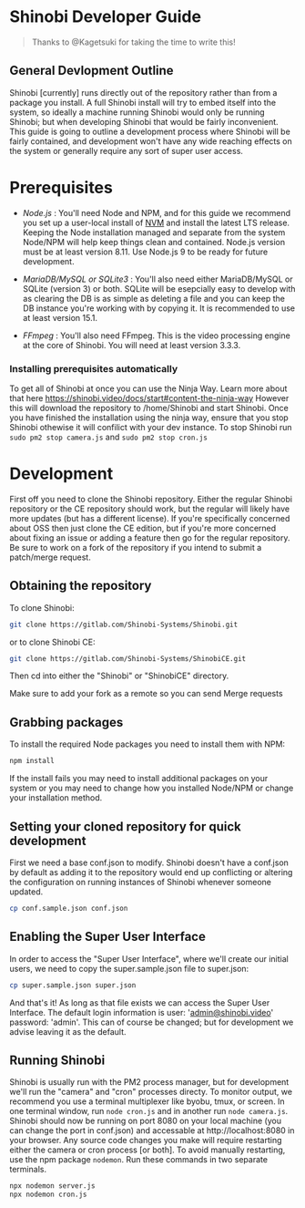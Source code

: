 Shinobi Developer Guide
=======================

>Thanks to @Kagetsuki for taking the time to write this!

General Devlopment Outline
--------------------------
Shinobi [currently] runs directly out of the repository rather than from a package you install.
A full Shinobi install will try to embed itself into the system, so ideally a machine running
Shinobi would only be running Shinobi; but when developing Shinobi that would be fairly
inconvenient. This guide is going to outline a development process where Shinobi will be fairly
contained, and development won't have any wide reaching effects on the system or generally require
any sort of super user access.  

Prerequisites
=============


- *Node.js* :
You'll need Node and NPM, and for this guide we recommend you set up a user-local install of
[NVM](https://github.com/creationix/nvm) and install the latest LTS release. Keeping the Node
installation managed and separate from the system Node/NPM will help keep things clean and
contained. Node.js version must be at least version 8.11. Use Node.js 9 to be ready for
future development.

- *MariaDB/MySQL or SQLite3* :
You'll also need either MariaDB/MySQL or SQLite (version 3) or both. SQLite will be esepcially
easy to develop with as clearing the DB is as simple as deleting a file and you can keep the DB
instance you're working with by copying it. It is recommended to use at least version 15.1.

- *FFmpeg* :
You'll also need FFmpeg. This is the video processing engine at the core of Shinobi. You will
need at least version 3.3.3.

### Installing prerequisites automatically
To get all of Shinobi at once you can use the Ninja Way. Learn more about that here
https://shinobi.video/docs/start#content-the-ninja-way
However this will download the repository to /home/Shinobi and start Shinobi. Once you have finished the installation using the ninja way, ensure that you stop Shinobi othewise it will confilict with your dev instance. To stop Shinobi run `sudo pm2 stop camera.js` and `sudo pm2 stop cron.js`

Development
===========
First off you need to clone the Shinobi repository. Either the regular Shinobi repository or the
CE repository should work, but the regular will likely have more updates (but has a different
license). If you're specifically concerned about OSS then just clone the CE edition, but if
you're more concerned about fixing an issue or adding a feature then go for the regular
repository. Be sure to work on a fork of the repository if you intend to submit a patch/merge
request.

Obtaining the repository
------------------------
To clone Shinobi:
```sh
git clone https://gitlab.com/Shinobi-Systems/Shinobi.git
```

or to clone Shinobi CE:
```sh
git clone https://gitlab.com/Shinobi-Systems/ShinobiCE.git
```
Then cd into either the "Shinobi" or "ShinobiCE" directory.

Make sure to add your fork as a remote so you can send Merge requests

Grabbing packages
-----------------
To install the required Node packages you need to install them with NPM:
```sh
npm install
```
If the install fails you may need to install additional packages on your system or you may need
to change how you installed Node/NPM or change your installation method.

Setting your cloned repository for quick development
----------------------------------------------------
First we need a base conf.json to modify. Shinobi doesn't have a conf.json by default as
adding it to the repository would end up conflicting or altering the configuration on running
instances of Shinobi whenever someone updated.
```sh
cp conf.sample.json conf.json
```


Enabling the Super User Interface
---------------------------------
In order to access the "Super User Interface", where we'll create our initial users, we need to
copy the super.sample.json file to super.json:
```sh
cp super.sample.json super.json
```
And that's it! As long as that file exists we can access the Super User Interface. The default
login information is user: 'admin@shinobi.video' password: 'admin'. This can of course be changed;
but for development we advise leaving it as the default.

Running Shinobi
---------------
Shinobi is usually run with the PM2 process manager, but for development we'll run the "camera"
and "cron" processes directy. To monitor output, we recommend you use a terminal multiplexer like
byobu, tmux, or screen. In one terminal window, run ```node cron.js``` and in another run
```node camera.js```. Shinobi should now be running on port 8080 on your local machine (you can
change the port in conf.json) and accessable at http://localhost:8080 in your browser. Any source
code changes you make will require restarting either the camera or cron process [or both]. To avoid manually restarting, use the npm package `nodemon`. Run these commands in two separate terminals.
```sh  
npx nodemon server.js
npx nodemon cron.js
```
